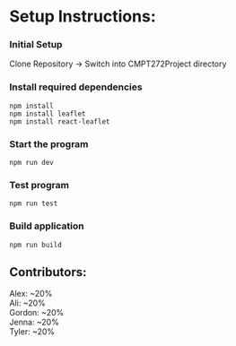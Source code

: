 # Setup Instructions: 
  
### Initial Setup

Clone Repository -> Switch into CMPT272Project directory

### Install required dependencies
```
npm install
npm install leaflet
npm install react-leaflet
```  

### Start the program
```
npm run dev
```  

### Test program
```
npm run test
```  

### Build application
```
npm run build
```

## Contributors:
Alex: ~20%  
Ali: ~20%  
Gordon: ~20%  
Jenna: ~20%  
Tyler: ~20%  